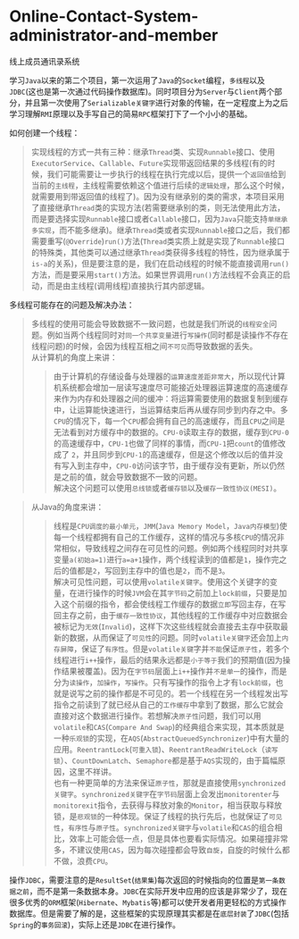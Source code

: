 # Online-Contact-System-administrator-and-member
线上成员通讯录系统
  
学习`Java`以来的第二个项目，第一次运用了`Java`的`Socket`编程，`多线程`以及`JDBC`(这也是第一次通过代码操作数据库)。同时项目分为`Server`与`Client`两个部分，并且第一次使用了`Serializable关键字`进行对象的传输，在一定程度上为之后学习理解`RMI`原理以及手写自己的简易`RPC`框架打下了一个小小的基础。  
  
如何创建一个线程：  
>实现线程的方式一共有三种：继承`Thread`类、实现`Runnable`接口、使用`ExecutorService`、`Callable`、`Future`实现带返回结果的多线程(有的时候，我们可能需要让一步执行的线程在执行完成以后，提供一个`返回值`给到当前的`主线程`，主线程需要依赖这个值进行后续的`逻辑处理`，那么这个时候，就需要用到带返回值的线程了)。因为没有继承别的类的需求，本项目采用了直接继承`Thread`类的实现方法(若需要继承别的类，则无法使用此方法，而是要选择实现`Runnable`接口或者`Callable`接口，因为`Java`只能支持`单继承多实现`，而不能多继承)。继承`Thread`类或者实现`Runnable`接口之后，我们都需要重写(`@Override`)`run()`方法(`Thread`类实质上就是实现了`Runnable`接口的特殊类，其他类可以通过继承`Thread`类获得多线程的特性，因为继承属于`is-a`的关系)，但是要注意的是，我们在启动线程的时候不能直接调用`run()`方法，而是要采用`start()`方法。如果世界调用`run()`方法线程不会真正的启动，而是由主线程(调用线程)直接执行其内部逻辑。  
  
多线程可能存在的问题及解决办法：  
>多线程的使用可能会导致数据不一致问题，也就是我们所说的`线程安全`问题。例如当两个线程同时对`同一个共享变量`进行`写操作`(同时都是读操作不存在线程问题)的时候，会因为线程互相之间`不可见`而导致数据的丢失。  
从计算机的角度上来讲：  
>>由于计算机的存储设备与处理器的`运算速度差距非常大`，所以现代计算机系统都会增加一层读写速度尽可能接近处理器运算速度的高速缓存来作为内存和处理器之间的缓冲：将运算需要使用的数据复制到缓存中，让运算能快速进行，当运算结束后再从缓存同步到内存之中。多`CPU`的情况下，每一个`CPU`都会拥有自己的高速缓存，而且`CPU`之间是无法看到对方缓存中的数据的。`CPU-0`读取主存的数据，缓存到`CPU-0`的高速缓存中，`CPU-1`也做了同样的事情，而`CPU-1`把`count`的值修改成了 `2`，并且同步到`CPU-1`的高速缓存，但是这个修改以后的值并没有写入到主存中，`CPU-0`访问该字节，由于缓存没有更新，所以仍然是之前的值，就会导致数据不一致的问题。  
解决这个问题可以使用`总线锁`或者`缓存锁`以及`缓存一致性协议(MESI)`。
  
>从Java的角度来讲：
>>线程是`CPU调度的最小单元`，`JMM`(`Java Memory Model`，`Java内存模型`)使每一个线程都拥有自己的工作缓存，这样的情况与多核`CPU`的情况非常相似，导致线程之间存在可见性的问题。例如两个线程同时对共享变量`a(初始a=1)`进行`a=a+1`操作，两个线程读到的值都是`1`，操作完之后的值都是`2`，写回到主存中的值也是`2`，而不是`3`。  
解决可见性问题，可以使用`volatile关键字`。使用这个关键字的变量，在进行操作的时候`JVM`会在其`字节码`之前加上`lock前缀`，只要是加入这个前缀的指令，都会使线程工作缓存的数据`立即`写回主存，在写回主存之前，由于`缓存一致性协议`，其他线程的工作缓存中对应数据会被标记为`无效`(`Invalid`)，这样下次这些线程就会直接去主存中获取最新的数据，从而保证了`可见性`的问题。同时`volatile关键字`还会加上`内存屏障`，保证了`有序性`。但是`volatile关键`字并`不能`保证`原子性`，若多个线程进行`i++`操作，最后的结果永远都是`小于等于`我们的预期值(因为操作结果被覆盖)。因为在`字节码`层面上`i++`操作并`不是单一`的操作，而是分为`读操作`，`加操作`，`写操作`。只有写操作的指令上才有`lock前缀`，也就是说写之前的操作都是不可见的。若一个线程在另一个线程发出写指令之前读到了就已经从自己的`工作缓存`中拿到了数据，那么它就会直接对这个数据进行操作。若想解决`原子性`问题，我们可以用`volatile`和`CAS`(`Compare And Swap`)的经典组合来实现，其本质就是一种`乐观锁`的实现，在`AQS`(`AbstractQueuedSynchronizer`)中有大量的应用。`ReentrantLock`(`可重入锁`)、`ReentrantReadWriteLock`（`读写锁`）、`CountDownLatch`、`Semaphore`都是基于`AQS`实现的，由于篇幅原因，这里不祥讲。  
也有一种更简单的方法来保证`原子性`，那就是直接使用`synchronized关键字`。`synchronized关键字`在`字节码`层面上会发出`monitorenter`与`monitorexit`指令，去获得与释放对象的`Monitor`，相当获取与释放锁，是`悲观锁`的一种体现。保证了线程的执行先后，也就保证了`可见性`，`有序性`与`原子性`。`synchronized关键字`与`volatile`和`CAS`的组合相比，效率上可能会低一点，但是具体也要看实际情况。如果碰撞非常多，不建议使用`CAS`，因为每次碰撞都会导致`自旋`，自旋的时候什么都不做，浪费`CPU`。

操作`JDBC`，需要注意的是`ResultSet`(`结果集`)每次返回的时候指向的位置是`第一条数据之前`，而不是第一条数据本身。`JDBC`在实际开发中应用的应该是非常少了，现在很多优秀的`ORM`框架(`Hibernate`、`Mybatis`等)都可以使开发者用更轻松的方式操作数据库。但是需要了解的是，这些框架的实现原理其实都是在`底层封装`了`JDBC`(包括`Spring`的`事务回滚`)，实际上还是`JDBC`在进行操作。
